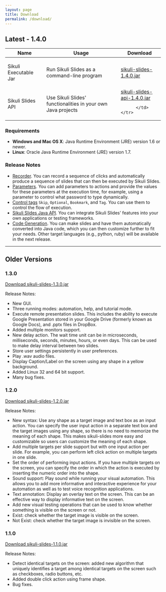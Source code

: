 ```yaml
---
layout: page
title: Download
permalink: /download/
---
```


## Latest - 1.4.0

<table>
  <thead>
    <tr>
      <th>Name</th>
      <th>Usage</th>
      <th>Download</th>
    </tr>
  </thead>
  <tbody>
    <tr>
      <td><p>Sikuli Executable Jar</p></td>
	  <td><p>
		Run Sikuli Slides as a command-line program
		</p>
	   </td>
	      <td>
	<a href="/sikuli-slides-1.4.0.jar" class="download"
		onClick="_gaq.push(['_trackEvent', 'Downloads', 'Download', 'sikuli-slides-1.4.0.jar'])">
		sikuli-slides-1.4.0.jar
	</a>
		  </td>	
    </tr>
    <tr>
      <td><p>Sikuli Slides API</p></td>
	  <td><p>
		Use Sikuli Slides' functionalities in your own Java projects</p>
	   </td>
	      <td>
			<a href="/sikuli-slides-api-1.4.0.jar" class="download"
			onClick="_gaq.push(['_trackEvent', 'Downloads', 'Download', 'sikuli-slides-api-1.4.0.jar'])">
			sikuli-slides-api-1.4.0.jar
			</a>

		  </td>	
    </tr>
  </tbody>
</table>

### Requirements
* **Windows and Mac OS X**: Java Runtime Environment (JRE) version 1.6 or newer.
* **Linux**: Oracle Java Runtime Environment (JRE) version 1.7.

### Release Notes
* [Recorder](/docs/recorder). You can record a sequence of clicks and automatically produce a sequence of slides that can then be executed by Sikuli Slides.
* [Parameters](/docs/parameters). You can add parameters to actions and provide the values for these parameters at the execution time, for example, using 
a parameter to control what password to type dynamically.
* [Control tags](/docs/controls) `Skip`, `Optional`, `Bookmark`, and `Tag`. You can use them to control the flow of execution.
* [Sikuli Slides Java API](/docs/api). You can integrate Sikuli Slides' features into your own applications or testing frameworks.
* [Code Generation](/docs/code). You can make slides and have them automatically converted into Java code, which you can then customize further to fit your needs. Other target languages (e.g., python, ruby) will be available in the next release.

---

## Older Versions

### 1.3.0

<a href="/downloads/sikuli-slides-1.3.0.jar" class="btn btn-large btn-primary"
onClick="_gaq.push(['_trackEvent', 'Downloads', 'Download', 'sikuli-slides-1.3.0.jar'])">
Download sikuli-slides-1.3.0.jar
</a>

Release Notes:
* New GUI.
* Three running modes: automation, help, and tutorial mode.
* Execute remote presentation slides. This includes the ability to execute Google Presentation stored in your Google Drive (formerly known as Google Docs), and .pptx files in DropBox.
* Added multiple monitors support.
* New delay action. The wait time unit can be in microseconds, milliseconds, seconds, minutes, hours, or even days. This can be used to make delay interval between two slides.
* Store user settings persistently in user preferences.
* Play .wav audio files.
* Display Caption/Label on the screen using any shape in a yellow background.
* Added Linux 32 and 64 bit support.
* Many bug fixes.

### 1.2.0

<a href="/downloads/sikuli-slides-1.2.0.jar" class="btn btn-large btn-primary"
onClick="_gaq.push(['_trackEvent', 'Downloads', 'Download', 'sikuli-slides-1.2.0.jar'])">
Download sikuli-slides-1.2.0.jar
</a>

Release Notes:
 * New syntax: Use any shape as a target image and text box as an input action. You can specify the user input action in a separate text box and the target images using any shape, so there is no need to memorize the meaning of each shape. This makes sikuli-slides more easy and customizable so users can customize the meaning of each shape.
 * Add multiple targets per slide support but with one input action per slide. For example, you can perform left click action on multiple targets in one slide.
 * Set the order of performing input actions. If you have multiple targets on the screen, you can specify the order in which the action is executed by inserting the numeric order into the shape.
 * Sound support: Play sound while running your visual automation. This allows you to add more informative and interactive experience for your automation as well as to test voice recognition applications.
 * Text annotation: Display an overlay text on the screen. This can be an effective way to display informative text on the screen.
 * Add new visual testing operations that can be used to know whether something is visible on the screen or not.
 * Exist: check whether the target image is visible on the screen.
 * Not Exist: check whether the target image is invisible on the screen.

### 1.1.0
<a href="/downloads/sikuli-slides-1.1.0.jar" class="btn btn-large btn-primary"
onClick="_gaq.push(['_trackEvent', 'Downloads', 'Download', 'sikuli-slides-1.1.0.jar'])">
Download sikuli-slides-1.1.0.jar
</a>

Release Notes:
 * Detect identical targets on the screen: added new algorithm that uniquely identifies a target among identical targets on the screen such as checkboxes, radio buttons, etc.
 * Added double click action using frame shape.
 * Bug fixes.